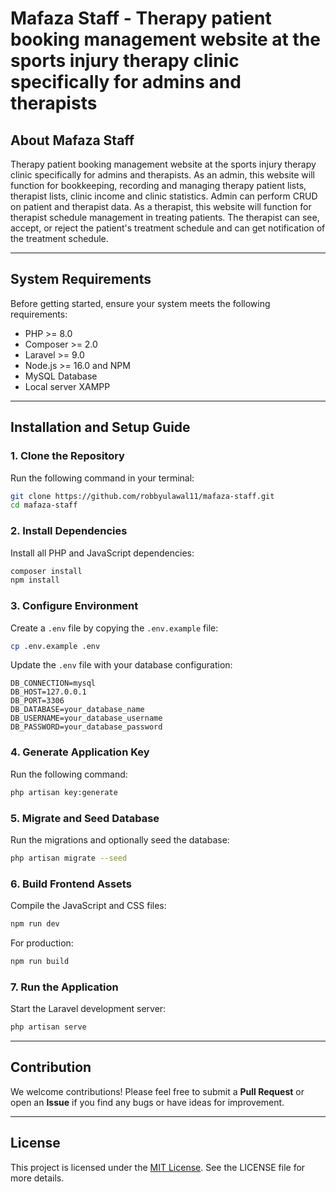 # Mafaza Staff - Therapy patient booking management website at the sports injury therapy clinic specifically for admins and therapists

## About Mafaza Staff

Therapy patient booking management website at the sports injury therapy clinic specifically for admins and therapists. As an admin, this website will function for bookkeeping, recording and managing therapy patient lists, therapist lists, clinic income and clinic statistics. Admin can perform CRUD on patient and therapist data. As a therapist, this website will function for therapist schedule management in treating patients. The therapist can see, accept, or reject the patient's treatment schedule and can get notification of the treatment schedule.

---

## System Requirements
Before getting started, ensure your system meets the following requirements:
- PHP >= 8.0
- Composer >= 2.0
- Laravel >= 9.0
- Node.js >= 16.0 and NPM
- MySQL Database
- Local server XAMPP

---

## Installation and Setup Guide

### 1. Clone the Repository
Run the following command in your terminal:
```bash
git clone https://github.com/robbyulawal11/mafaza-staff.git
cd mafaza-staff
```

### 2. Install Dependencies
Install all PHP and JavaScript dependencies:
```bash
composer install
npm install
```

### 3. Configure Environment
Create a `.env` file by copying the `.env.example` file:
```bash
cp .env.example .env
```
Update the `.env` file with your database configuration:
```
DB_CONNECTION=mysql
DB_HOST=127.0.0.1
DB_PORT=3306
DB_DATABASE=your_database_name
DB_USERNAME=your_database_username
DB_PASSWORD=your_database_password
```

### 4. Generate Application Key
Run the following command:
```bash
php artisan key:generate
```

### 5. Migrate and Seed Database
Run the migrations and optionally seed the database:
```bash
php artisan migrate --seed
```

### 6. Build Frontend Assets
Compile the JavaScript and CSS files:
```bash
npm run dev
```
For production:
```bash
npm run build
```

### 7. Run the Application
Start the Laravel development server:
```bash
php artisan serve
```

---

## Contribution
We welcome contributions! Please feel free to submit a **Pull Request** or open an **Issue** if you find any bugs or have ideas for improvement.

---

## License
This project is licensed under the [MIT License](https://opensource.org/licenses/MIT). See the LICENSE file for more details.
